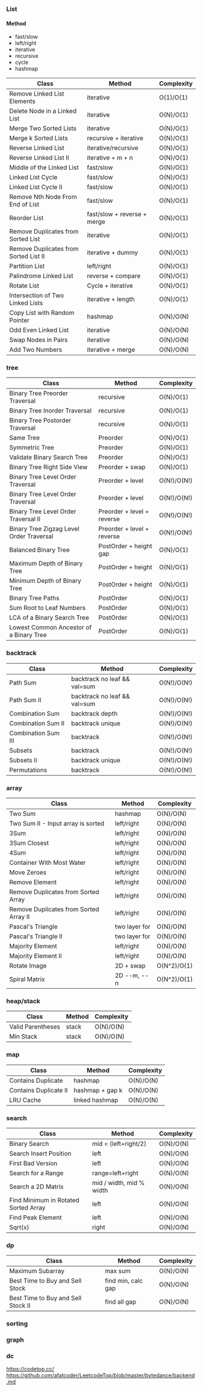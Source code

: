 ### List
#### Method
 * fast/slow
 * left/right
 * iterative
 * recursive
 * cycle
 * hashmap

|  Class | Method | Complexity |
|  ----  | ----   | ----       |
| Remove Linked List Elements              | iterative                    | O(1)/O(1)       |
| Delete Node in a Linked List             | iterative                    | O(N)/O(1)       |
| Merge Two Sorted Lists                   | iterative                    | O(N)/O(1)       |
| Merge k Sorted Lists                     | recursive + iterative        | O(N)/O(1)       |
| Reverse Linked List                      | iterative/recursive          | O(N)/O(1)       |
| Reverse Linked List II                   | iterative + m + n            | O(N)/O(1)       |
| Middle of the Linked List                | fast/slow                    | O(N)/O(1)       |
| Linked List Cycle                        | fast/slow                    | O(N)/O(1)       |
| Linked List Cycle II                     | fast/slow                    | O(N)/O(1)       |
| Remove Nth Node From End of List         | fast/slow                    | O(N)/O(1)       |
| Reorder List                             | fast/slow + reverse + merge  | O(N)/O(1)       |
| Remove Duplicates from Sorted List       | iterative                    | O(N)/O(1)       |
| Remove Duplicates from Sorted List II    | iterative + dummy            | O(N)/O(1)       |
| Partition List                           | left/right                   | O(N)/O(1)       |
| Palindrome Linked List                   | reverse + compare            | O(N)/O(1)       |
| Rotate List                              | Cycle + iterative            | O(N)/O(1)       |
| Intersection of Two Linked Lists         | iterative + length           | O(N)/O(1)       |
| Copy List with Random Pointer            | hashmap                      | O(N)/O(N)       |
| Odd Even Linked List                     | iterative                    | O(N)/O(N)       |
| Swap Nodes in Pairs                      | iterative                    | O(N)/O(N)       |
| Add Two Numbers                          | iterative + merge            | O(N)/O(N)       |

### tree
|  Class | Method | Complexity | 
|  ----  | ----   | ----       | 
| Binary Tree Preorder Traversal           | recursive                    | O(N)/O(1)       |
| Binary Tree Inorder Traversal            | recursive                    | O(N)/O(1)       |
| Binary Tree Postorder Traversal          | recursive                    | O(N)/O(1)       |
| Same Tree                                | Preorder                     | O(N)/O(1)       |
| Symmetric Tree                           | Preorder                     | O(N)/O(1)       |
| Validate Binary Search Tree              | Preorder                     | O(N)/O(1)       |
| Binary Tree Right Side View              | Preorder + swap              | O(N)/O(1)       |
| Binary Tree Level Order Traversal        | Preorder + level             | O(N!)/O(N!)     |
| Binary Tree Level Order Traversal        | Preorder + level             | O(N!)/O(N!)     |
| Binary Tree Level Order Traversal II     | Preorder + level + reverse   | O(N!)/O(N!)     |
| Binary Tree Zigzag Level Order Traversal | Preorder + level + reverse   | O(N!)/O(N!)     |
| Balanced Binary Tree                     | PostOrder + height gap       | O(N)/O(1)       |
| Maximum Depth of Binary Tree             | PostOrder + height           | O(N)/O(1)       |
| Minimum Depth of Binary Tree             | PostOrder + height           | O(N)/O(1)       |
| Binary Tree Paths                        | PostOrder                    | O(N)/O(1)       |
| Sum Root to Leaf Numbers                 | PostOrder                    | O(N)/O(1)       |
| LCA of a Binary Search Tree              | PostOrder                    | O(N)/O(1)       |
| Lowest Common Ancestor of a Binary Tree  | PostOrder                    | O(N)/O(1)       |

### backtrack
|  Class | Method | Complexity | 
|  ----  | ----   | ----       | 
| Path Sum                                 | backtrack no leaf && val=sum | O(N!)/O(N!)     |
| Path Sum II                              | backtrack no leaf && val=sum | O(N!)/O(N!)     |
| Combination Sum                          | backtrack depth              | O(N!)/O(N!)     |
| Combination Sum II                       | backtrack unique             | O(N!)/O(N!)     |
| Combination Sum III                      | backtrack                    | O(N!)/O(N!)     |
| Subsets                                  | backtrack                    | O(N!)/O(N!)     |
| Subsets II                               | backtrack unique             | O(N!)/O(N!)     |
| Permutations                             | backtrack                    | O(N!)/O(N!)     |

### array
|  Class | Method | Complexity | 
|  ----  | ----   | ----       | 
| Two Sum                                  | hashmap                      | O(N)/O(N)       |
| Two Sum II - Input array is sorted       | left/right                   | O(N)/O(N)       |
| 3Sum                                     | left/right                   | O(N)/O(N)       |
| 3Sum Closest                             | left/right                   | O(N)/O(N)       |
| 4Sum                                     | left/right                   | O(N)/O(N)       |
| Container With Most Water                | left/right                   | O(N)/O(N)       |
| Move Zeroes                              | left/right                   | O(N)/O(N)       |
| Remove Element                           | left/right                   | O(N)/O(N)       |
| Remove Duplicates from Sorted Array      | left/right                   | O(N)/O(N)       |
| Remove Duplicates from Sorted Array II   | left/right                   | O(N)/O(N)       |
| Pascal's Triangle                        | two layer for                | O(N)/O(N)       |
| Pascal's Triangle II                     | two layer for                | O(N)/O(N)       |
| Majority Element                         | left/right                   | O(N)/O(N)       |
| Majority Element II                      | left/right                   | O(N)/O(N)       |
| Rotate Image                             | 2D + swap                    | O(N^2)/O(1)     |
| Spiral Matrix                            | 2D --m, --n                  | O(N^2)/O(1)     |

### heap/stack
|  Class | Method | Complexity | 
|  ----  | ----   | ----       | 
| Valid Parentheses                        | stack                        | O(N)/O(N)       |
| Min Stack                                | stack                        | O(N)/O(N)       |

### map
|  Class | Method | Complexity | 
|  ----  | ----   | ----       | 
| Contains Duplicate                       | hashmap                      | O(N)/O(N)       |
| Contains Duplicate II                    | hashmap + gap k              | O(N)/O(N)       |
| LRU Cache                                | linked hashmap               | O(N)/O(N)       |

### search
|  Class | Method | Complexity | 
|  ----  | ----   | ----       | 
| Binary Search                            | mid = (left+right/2)         | O(N)/O(N)       |
| Search Insert Position                   | left                         | O(N)/O(N)       |
| First Bad Version                        | left                         | O(N)/O(N)       |
| Search for a Range                       | range=left+right             | O(N)/O(N)       |
| Search a 2D Matrix                       | mid / width, mid % width     | O(N)/O(N)       |
| Find Minimum in Rotated Sorted Array     | left                         | O(N)/O(N)       |
| Find Peak Element                        | left                         | O(N)/O(N)       |
| Sqrt(x)                                  | right                        | O(N)/O(N)       |

### dp
|  Class | Method | Complexity | 
|  ----  | ----   | ----       | 
| Maximum Subarray                         | max sum                      | O(N)/O(N)       |
| Best Time to Buy and Sell Stock          | find min, calc gap           | O(N)/O(N)       |
| Best Time to Buy and Sell Stock II       | find all gap                 | O(N)/O(N)       |

### sorting

### graph

### dc


https://codetop.cc/
https://github.com/afatcoder/LeetcodeTop/blob/master/bytedance/backend.md